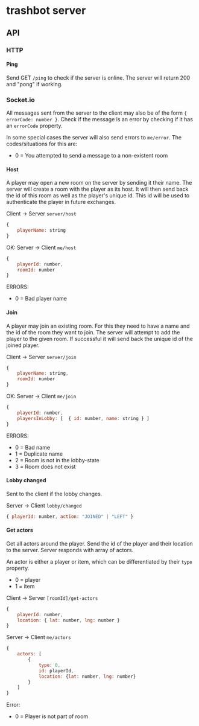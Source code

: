 # trashbot server

## API

### HTTP

#### Ping

Send GET `/ping` to check if the server is online. The server will return
200 and "pong" if working.

### Socket.io

All messages sent from the server to the client may also be of the form
`{ errorCode: number }`. Check if the message is an error by checking if it has
an `errorCode` property.

In some special cases the server will also send errors to `me/error`. The
codes/situations for this are:

- 0 = You attempted to send a message to a non-existent room

#### Host

A player may open a new room on the server by sending it their name. The server
will create a room with the player as its host. It will then send back the id
of this room as well as the player's unique id. This id will be used to
authenticate the player in future exchanges.

Client -> Server `server/host`

```js
{
    playerName: string
}
```

OK: Server -> Client `me/host`

```js 
{
    playerId: number, 
    roomId: number
}
```

ERRORS:

- 0 = Bad player name

#### Join

A player may join an existing room. For this they need to have a name and
the id of the room they want to join. The server will attempt to add the
player to the given room. If successful it will send back the unique id of the
joined player.

Client -> Server `server/join`

```js
{
    playerName: string,
    roomId: number
}
```

OK: Server -> Client `me/join`

```js
{
    playerId: number,
    playersInLobby: [  { id: number, name: string } ]
}
```

ERRORS:

- 0 = Bad name
- 1 = Duplicate name
- 2 = Room is not in the lobby-state
- 3 = Room does not exist

#### Lobby changed

Sent to the client if the lobby changes.

Server -> Client `lobby/changed`

```js
{ playerId: number, action: "JOINED" | "LEFT" }
```

#### Get actors

Get all actors around the player. Send the id of the player and their
location to the server. Server responds with array of actors.

An actor is either a player or item, which can be differentiated by their
`type` property.

- 0 = player
- 1 = item

Client -> Server `[roomId]/get-actors`

```js
{
    playerId: number, 
    location: { lat: number, lng: number }
}
```

Server -> Client `me/actors`

```js
{
    actors: [
        {
            type: 0,
            id: playerId,
            location: {lat: number, lng: number}
        }
    ]
}
```

Error:

- 0 = Player is not part of room
